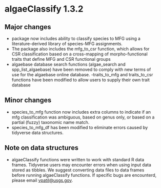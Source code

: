 # algaeClassify 1.3.2

## Major changes

- package now includes ability to classify species to MFG using a literature-derived library
of species-MFG assignments.
- The package also includes the mfg_to_csr function, which allows for CSR classification based
on a cross-mapping of morpho-functional traits that define MFG and CSR functional groups
- algaebase database search functions (algae_search and spp_list_algaebase) have been removed to 
comply with new terms of use for the algaebase online database.
-traits_to_mfg and traits_to_csr functions have been modified to allow users to supply their own trait database

## Minor changes
- species_to_mfg function now includes extra columns to indicate if an mfg classification was ambiguous, based on genus only, or based on a partial (fuzzy) taxonomic name match.
- species_to_mfg_df has been modified to eliminate errors caused by tidyverse data structures.

## Note on data structures
- algaeClassify functions were written to work with standard R data frames. Tidyverse users may encounter errors when using input data stored as tibbles. We suggest converting data files to data frames before running algaeClassify functions. If specific bugs are encounterd, please email vpatil@usgs.gov.
